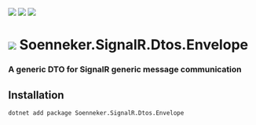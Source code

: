 ﻿[![](https://img.shields.io/nuget/v/soenneker.signalr.dtos.envelope.svg?style=for-the-badge)](https://www.nuget.org/packages/soenneker.signalr.dtos.envelope/)
[![](https://img.shields.io/github/actions/workflow/status/soenneker/soenneker.signalr.dtos.envelope/publish-package.yml?style=for-the-badge)](https://github.com/soenneker/soenneker.signalr.dtos.envelope/actions/workflows/publish-package.yml)
[![](https://img.shields.io/nuget/dt/soenneker.signalr.dtos.envelope.svg?style=for-the-badge)](https://www.nuget.org/packages/soenneker.signalr.dtos.envelope/)

# ![](https://user-images.githubusercontent.com/4441470/224455560-91ed3ee7-f510-4041-a8d2-3fc093025112.png) Soenneker.SignalR.Dtos.Envelope
### A generic DTO for SignalR generic message communication

## Installation

```
dotnet add package Soenneker.SignalR.Dtos.Envelope
```
